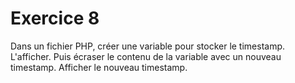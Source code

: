 # Exercice 8

Dans un fichier PHP, créer une variable pour stocker le timestamp. L'afficher. Puis écraser le contenu de la variable avec un nouveau timestamp. Afficher le nouveau timestamp.
